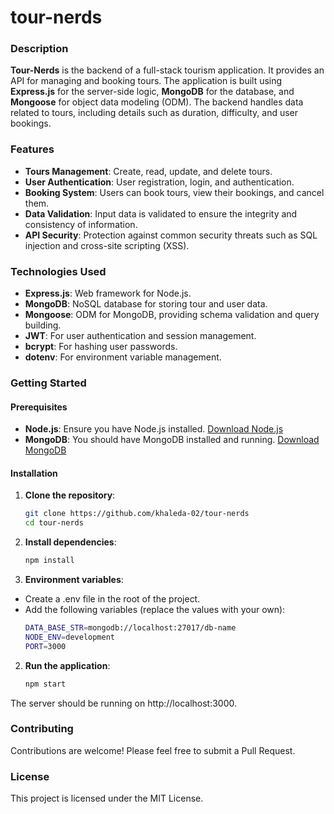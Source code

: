 # **tour-nerds**

### Description

**Tour-Nerds** is the backend of a full-stack tourism application. It provides an API for managing and booking tours. The application is built using **Express.js** for the server-side logic, **MongoDB** for the database, and **Mongoose** for object data modeling (ODM). The backend handles data related to tours, including details such as duration, difficulty, and user bookings.

### Features

- **Tours Management**: Create, read, update, and delete tours.
- **User Authentication**: User registration, login, and authentication.
- **Booking System**: Users can book tours, view their bookings, and cancel them.
- **Data Validation**: Input data is validated to ensure the integrity and consistency of information.
- **API Security**: Protection against common security threats such as SQL injection and cross-site scripting (XSS).

### Technologies Used

- **Express.js**: Web framework for Node.js.
- **MongoDB**: NoSQL database for storing tour and user data.
- **Mongoose**: ODM for MongoDB, providing schema validation and query building.
- **JWT**: For user authentication and session management.
- **bcrypt**: For hashing user passwords.
- **dotenv**: For environment variable management.

### Getting Started

#### Prerequisites

- **Node.js**: Ensure you have Node.js installed. [Download Node.js](https://nodejs.org/)
- **MongoDB**: You should have MongoDB installed and running. [Download MongoDB](https://www.mongodb.com/try/download/community)

#### Installation

1. **Clone the repository**:
   ```bash
   git clone https://github.com/khaleda-02/tour-nerds
   cd tour-nerds
2. **Install dependencies**:
   ```bash
   npm install
2. **Environment variables**:
- Create a .env file in the root of the project.
- Add the following variables (replace the values with your own):
   ```bash
  DATA_BASE_STR=mongodb://localhost:27017/db-name
  NODE_ENV=development
  PORT=3000
2. **Run the application**:
   ```bash
   npm start
The server should be running on http://localhost:3000.

### Contributing
Contributions are welcome! Please feel free to submit a Pull Request.

### License
This project is licensed under the MIT License.



